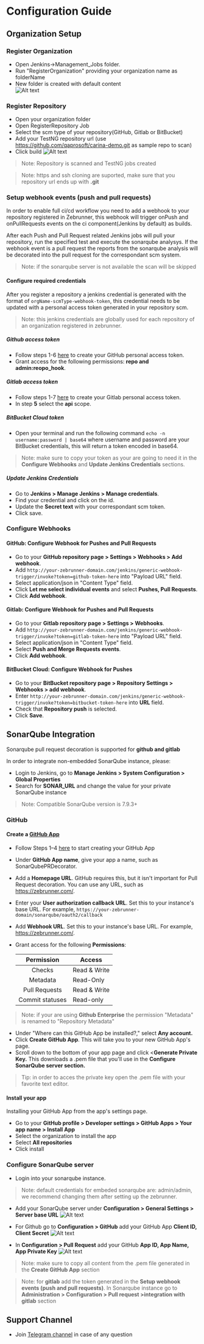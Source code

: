 # Configuration Guide
   
## Organization Setup        
### Register Organization
   
  * Open Jenkins->Management_Jobs folder.
  * Run "RegisterOrganization" providing your organization name as folderName
  * New folder is created with default content   
  ![Alt text](https://github.com/zebrunner/zebrunner/blob/develop/docs/img/Organization.png?raw=true "Organization")

### Register Repository
   * Open your organization folder
   * Open RegisterRepository Job
   * Select the scm type of your repository(GitHub, Gitlab or BitBucket)
   * Add your TestNG repository url (use https://github.com/qaprosoft/carina-demo.git as sample repo to scan)
   * Click build
   ![Alt text](https://github.com/qaprosoft/qps-infra/blob/develop/docs/img/Repository.png?raw=true "Repository")
   > Note: Repository is scanned and TestNG jobs created
   
   > Note: https and ssh cloning are suported, make sure that you repository url ends up with **.git**

### Setup webhook events (push and pull requests)

 In order to enable full ci/cd workflow you need to add a webhook to your repository registered in Zebrunner, this webhook will trigger onPush and onPullRequests events on the ci component(Jenkins by default) as builds. 
 
 After each Push and Pull Request related Jenkins jobs will pull your repository, run the specified test and execute the sonarqube analysys. If the webhook event is a pull request the reports from the sonarqube analysis will be decorated into the pull request for the correspondant scm system.
 
 > Note: if the sonarqube server is not available the scan will be skipped
 
#### Configure required credentials

After you register a repository a jenkins credential is generated with the format of `orgName-scmType-webhook-token`, this credential needs to be updated with a personal access token generated in your repository scm.
> Note: this jenkins credentials are globally used for each repository of an organization registered in zebrunner.

##### Github access token

   * Follow steps 1-6 [here](https://docs.github.com/en/free-pro-team@latest/github/authenticating-to-github/creating-a-personal-access-token) to create your GitHub personal access token.
   * Grant access for the following permissions: **repo and admin:reopo_hook**.

##### Gitlab access token
   * Follow steps 1-7 [here](https://docs.gitlab.com/ee/user/profile/personal_access_tokens.html#creating-a-personal-access-token) to create your Gitlab personal access token.
   * In step **5** select the **api** scope.


##### BitBucket Cloud token
   * Open your terminal and run the following command ```echo -n username:password | base64``` where username and password are your BitBucket credentials, this will return a token encoded in base64.
   
> Note: make sure to copy your token as your are going to need it in the **Configure Webhooks** and **Update Jenkins Credentials** sections.

##### Update Jenkins Credentials

   * Go to **Jenkins > Manage Jenkins > Manage credentials**.
   * Find your credential and click on the id.
   * Update the **Secret text** with your correspondant scm token.
   * Click save.
   
### Configure Webhooks

#### GitHub: Configure Webhook for Pushes and Pull Requests
   * Go to your **GitHub repository page > Settings > Webhooks > Add webhook**.
   * Add `http://your-zebrunner-domain.com/jenkins/generic-webhook-trigger/invoke?token=github-token-here` into "Payload URL" field.
   * Select application/json in "Content Type" field.
   * Click **Let me select individual events** and select **Pushes, Pull Requests**.
   * Click **Add webhook**.
   
#### Gitlab: Configure Webhook for Pushes and Pull Requests 
   * Go to your **Gitlab repository page > Settings > Webhooks**.
   * Add `http://your-zebrunner-domain.com/jenkins/generic-webhook-trigger/invoke?token=gitlab-token-here` into "Payload URL" field.
   * Select application/json in "Content Type" field.
   * Select **Push and Merge Requests events**.
   * Click **Add webhook**.
   
#### BitBucket Cloud: Configure Webhook for Pushes
   * Go to your **BitBucket repository page > Repository Settings > Webhooks > add webhook**.
   * Enter `http://your-zebrunner-domain.com/jenkins/generic-webhook-trigger/invoke?token=bitbucket-token-here` into **URL** field.
   * Check that **Repository push** is selected.
   * Click **Save**.

## SonarQube Integration

Sonarqube pull request decoration is supported for **github and gitlab**

In order to integrate non-embedded SonarQube instance, please:
   * Login to Jenkins, go to **Manage Jenkins > System Configuration > Global Properties**
   * Search for **SONAR_URL** and change the value for your private SonarQube instance
  > Note: Compatible SonarQube version is 7.9.3+
   
### GitHub

#### Create a [GitHub App](https://developer.github.com/apps/about-apps/)

  * Follow Steps 1–4 [here](https://developer.github.com/apps/building-github-apps/creating-a-github-app/) to start creating your GitHub App
  * Under **GitHub App name**, give your app a name, such as SonarQubePRDecorator.
  * Add a **Homepage URL**. GitHub requires this, but it isn't important for Pull Request decoration. You can use any URL, such as https://zebrunner.com/.
  * Enter your **User authorization callback URL**. Set this to your instance's base URL. For example, `https://your-zebrunner-domain/sonarqube/oauth2/callback`
  * Add **Webhook URL**. Set this to your instance's base URL. For example, https://zebrunner.com/.
  * Grant access for the following **Permissions**:
  
     |Permission                | Access        |
     |:------------------------:|---------------|
     |      Checks              | Read & Write  | 
     |      Metadata            | Read-Only     | 
     |      Pull Requests       | Read & Write  |
     |      Commit statuses     | Read-only     |
  > Note: if your are using **Github Enterprise** the permission "Metadata" is renamed to "Repository Metadata"

  * Under "Where can this GitHub App be installed?," select **Any account.**
  * Click **Create GitHub App**. This will take you to your new GitHub App's page.
  * Scroll down to the bottom of your app page and click <**Generate Private Key.** This downloads a .pem file that you'll use in the **Configure SonarQube server section.**
  > Tip: in order to acces the private key open the .pem file with your favorite text editor.
  
#### Install your app
Installing your GitHub App from the app's settings page.

  * Go to your **GitHub profile > Developer settings > GitHub Apps > Your app name > Install App**
  * Select the organization to install the app
  * Select **All repositories**
  * Click install

  
### Configure SonarQube server

  * Login into your sonarqube instance.
  > Note: default credentials for embeded sonarqube are: admin/admin, we recommend changing them after setting up the zebrunner.
  
  * Add your SonarQube server under **Configuration > General Settings > Server base URL**
  ![Alt text](https://github.com/qaprosoft/qps-infra/blob/develop/docs/img/SonarBaseUrlConfig.png?raw=true "SonarBaseUrlConfig")
  
  * For Github go to **Configuration > GitHub** add your GitHub App **Client ID, Client Secret**
  ![Alt text](https://github.com/qaprosoft/qps-infra/blob/develop/docs/img/SonarGitHubConfig.png?raw=true "SonarGitHubConfig")
   
  * In **Configuration > Pull Request** add your GitHub **App ID, App Name, App Private Key**
  ![Alt text](https://github.com/qaprosoft/qps-infra/blob/develop/docs/img/SonarPullRequestConfig.png?raw=true "SonarPullRequestConfig")
  
  > Note: make sure to copy all content from the .pem file generated in the **Create GitHub App** section
  
  > Note: for **gitlab** add the token generated in the **Setup webhook events (push and pull requests)**. In Sonarqube instance go to **Administration > Configuration > Pull request >integration with gitlab** section


## Support Channel

  * Join [Telegram channel](https://t.me/zebrunner) in case of any question
